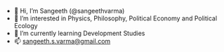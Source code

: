- 👋 Hi, I’m Sangeeth (@sangeethvarma)
- 👀 I’m interested in Physics, Philosophy, Political Economy and Political Ecology
- 🌱 I’m currently learning Development Studies
- 📫 sangeeth.s.varma@gmail.com
